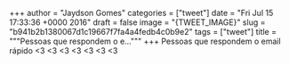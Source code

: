 
+++
author = "Jaydson Gomes"
categories = ["tweet"]
date = "Fri Jul 15 17:33:36 +0000 2016"
draft = false
image = "{TWEET_IMAGE}"
slug = "b941b2b1380067d1c19667f7fa4a4fedb4c0b9e2"
tags = ["tweet"]
title = """Pessoas que respondem o e..."""
+++
Pessoas que respondem o email rápido &lt;3 &lt;3 &lt;3 &lt;3 &lt;3 &lt;3 &lt;3
